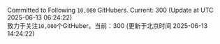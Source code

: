 Committed to Following `10,000` GitHubers. Current: <!-- FOLLOWING_COUNT -->300<!-- FOLLOWING_COUNT --> (Update at UTC <!-- LAST_UPDATED -->2025-06-13 06:24:22<!-- LAST_UPDATED -->)<br>
致力于关注`10,000`个GitHuber。当前：<!-- FOLLOWING_COUNT -->300<!-- FOLLOWING_COUNT --> (更新于北京时间 <!-- LAST_UPDATED_CST -->2025-06-13 14:24:22<!-- LAST_UPDATED_CST -->)
